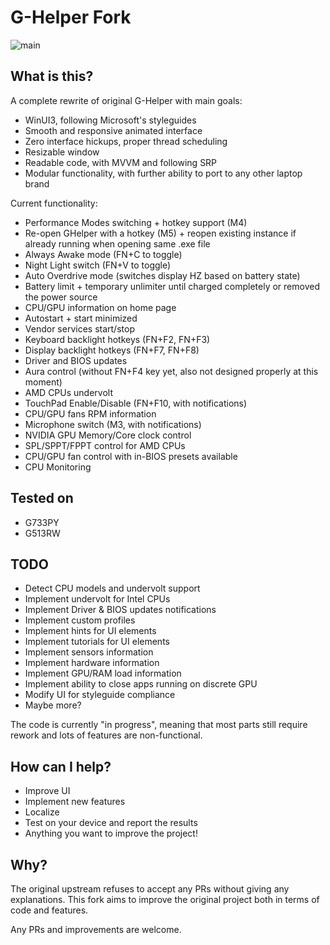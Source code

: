 # G-Helper Fork

![main](https://github.com/gallardo994/g-helper/blob/main/docs/screenshot1.png?raw=true)

## What is this?

A complete rewrite of original G-Helper with main goals:
- WinUI3, following Microsoft's styleguides
- Smooth and responsive animated interface
- Zero interface hickups, proper thread scheduling
- Resizable window
- Readable code, with MVVM and following SRP
- Modular functionality, with further ability to port to any other laptop brand

Current functionality:
- Performance Modes switching + hotkey support (M4)
- Re-open GHelper with a hotkey (M5) + reopen existing instance if already running when opening same .exe file
- Always Awake mode (FN+C to toggle)
- Night Light switch (FN+V to toggle)
- Auto Overdrive mode (switches display HZ based on battery state)
- Battery limit + temporary unlimiter until charged completely or removed the power source
- CPU/GPU information on home page
- Autostart + start minimized
- Vendor services start/stop
- Keyboard backlight hotkeys (FN+F2, FN+F3)
- Display backlight hotkeys (FN+F7, FN+F8)
- Driver and BIOS updates
- Aura control (without FN+F4 key yet, also not designed properly at this moment)
- AMD CPUs undervolt
- TouchPad Enable/Disable (FN+F10, with notifications)
- CPU/GPU fans RPM information
- Microphone switch (M3, with notifications)
- NVIDIA GPU Memory/Core clock control
- SPL/SPPT/FPPT control for AMD CPUs
- CPU/GPU fan control with in-BIOS presets available
- CPU Monitoring

## Tested on
- G733PY
- G513RW

## TODO
- Detect CPU models and undervolt support
- Implement undervolt for Intel CPUs
- Implement Driver & BIOS updates notifications
- Implement custom profiles
- Implement hints for UI elements
- Implement tutorials for UI elements
- Implement sensors information
- Implement hardware information
- Implement GPU/RAM load information
- Implement ability to close apps running on discrete GPU
- Modify UI for styleguide compliance
- Maybe more?

The code is currently "in progress", meaning that most parts still require rework and lots of features are non-functional.

## How can I help?
- Improve UI
- Implement new features
- Localize
- Test on your device and report the results
- Anything you want to improve the project!

## Why?

The original upstream refuses to accept any PRs without giving any explanations.
This fork aims to improve the original project both in terms of code and features.

Any PRs and improvements are welcome.